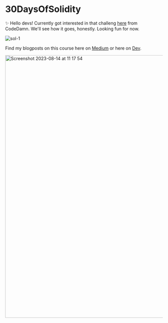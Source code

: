# 30DaysOfSolidity
✨ Hello devs! Currently got interested in that challeng [here](https://codedamn.com/challenge/30-days-of-solidity#start) from CodeDamn. We'll see how it goes, honestly. Looking fun for now.

![sol-1](https://github.com/javascript-queen/30DaysOfSolidity/assets/90614620/ea8dcf11-5bcb-4f14-8f95-1b0a19deb7f1)

Find my blogposts on this course here on [Medium](https://medium.com/@js-queen/30-days-of-solidity-day-1-spdx-license-pragma-contracts-c28f2f6f92fd) or here on [Dev]().

<img width="839" alt="Screenshot 2023-08-14 at 11 17 54" src="https://github.com/javascript-queen/30DaysOfSolidity/assets/90614620/5b94dd53-97eb-48eb-a375-90ed108e0ea1">
